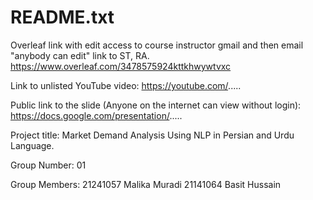 # README.txt
Overleaf link with edit access to course instructor gmail and then email "anybody can edit" link to ST, RA.
https://www.overleaf.com/3478575924kttkhwywtvxc

Link to unlisted YouTube video:
https://youtube.com/.....

Public link to the slide (Anyone on the internet can view without login):
https://docs.google.com/presentation/.....

Project title:
Market Demand Analysis Using NLP in Persian and Urdu Language.

Group Number:
01

Group Members:
21241057 Malika Muradi
21141064 Basit Hussain
